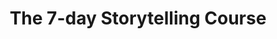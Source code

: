 ---
title: "The 7-day Storytelling Course"
description: "A 7-day crash course in brand storytelling to help you maximize conversions."
type: "storytelling-course"
draft: true
---
